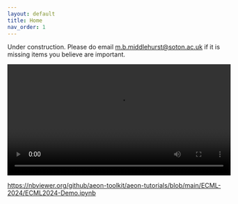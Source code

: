 ```yaml
---
layout: default
title: Home
nav_order: 1
---
```


Under construction. Please do email m.b.middlehurst@soton.ac.uk if it is missing items you believe are important.

<video onloadstart="this.volume=0.5" src="ECML2024-Demo.mp4" width="100%" controls></video>

https://nbviewer.org/github/aeon-toolkit/aeon-tutorials/blob/main/ECML-2024/ECML2024-Demo.ipynb
